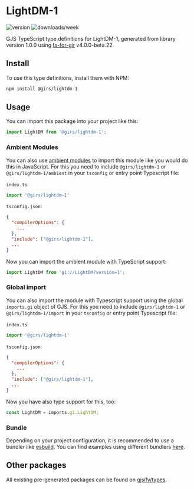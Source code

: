 
# LightDM-1

![version](https://img.shields.io/npm/v/@girs/lightdm-1)
![downloads/week](https://img.shields.io/npm/dw/@girs/lightdm-1)


GJS TypeScript type definitions for LightDM-1, generated from library version 1.0.0 using [ts-for-gir](https://github.com/gjsify/ts-for-gir) v4.0.0-beta.22.


## Install

To use this type definitions, install them with NPM:
```bash
npm install @girs/lightdm-1
```

## Usage

You can import this package into your project like this:
```ts
import LightDM from '@girs/lightdm-1';
```

### Ambient Modules

You can also use [ambient modules](https://github.com/gjsify/ts-for-gir/tree/main/packages/cli#ambient-modules) to import this module like you would do this in JavaScript.
For this you need to include `@girs/lightdm-1` or `@girs/lightdm-1/ambient` in your `tsconfig` or entry point Typescript file:

`index.ts`:
```ts
import '@girs/lightdm-1'
```

`tsconfig.json`:
```json
{
  "compilerOptions": {
    ...
  },
  "include": ["@girs/lightdm-1"],
  ...
}
```

Now you can import the ambient module with TypeScript support: 

```ts
import LightDM from 'gi://LightDM?version=1';
```

### Global import

You can also import the module with Typescript support using the global `imports.gi` object of GJS.
For this you need to include `@girs/lightdm-1` or `@girs/lightdm-1/import` in your `tsconfig` or entry point Typescript file:

`index.ts`:
```ts
import '@girs/lightdm-1'
```

`tsconfig.json`:
```json
{
  "compilerOptions": {
    ...
  },
  "include": ["@girs/lightdm-1"],
  ...
}
```

Now you have also type support for this, too:

```ts
const LightDM = imports.gi.LightDM;
```

### Bundle

Depending on your project configuration, it is recommended to use a bundler like [esbuild](https://esbuild.github.io/). You can find examples using different bundlers [here](https://github.com/gjsify/ts-for-gir/tree/main/examples).

## Other packages

All existing pre-generated packages can be found on [gjsify/types](https://github.com/gjsify/types).

